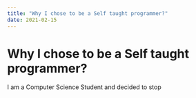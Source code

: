 ```yaml
---
title: "Why I chose to be a Self taught programmer?"
date: 2021-02-15
---
```


# Why I chose to be a Self taught programmer?


I am a Computer Science Student and decided to stop 

